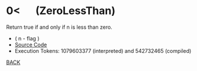# 0&lt; &emsp; (ZeroLessThan)
Return true if and only if n is less than zero.
* ( n - flag )
* [Source Code](../words/core/ZeroLessThan.cs)
* Execution Tokens: 1079603377 (interpreted) and 542732465 (compiled)


[BACK](builtins.md#ZeroLessThan)
